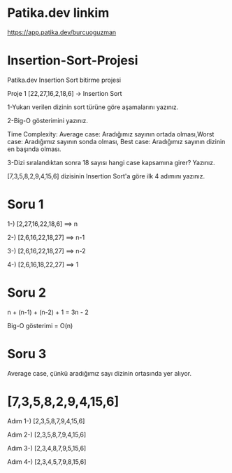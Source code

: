 # Patika.dev linkim
https://app.patika.dev/burcuoguzman

# Insertion-Sort-Projesi
Patika.dev Insertion Sort bitirme projesi

Proje 1 
[22,27,16,2,18,6] -> Insertion Sort

1-Yukarı verilen dizinin sort türüne göre aşamalarını yazınız.

2-Big-O gösterimini yazınız.

Time Complexity: Average case: Aradığımız sayının ortada olması,Worst case: Aradığımız sayının sonda olması, Best case: Aradığımız sayının dizinin en başında olması.

3-Dizi sıralandıktan sonra 18 sayısı hangi case kapsamına girer? Yazınız.


[7,3,5,8,2,9,4,15,6] dizisinin Insertion Sort'a göre ilk 4 adımını yazınız.

# Soru 1 
1-) [2,27,16,22,18,6] ==> n

2-) [2,6,16,22,18,27] ==> n-1

3-) [2,6,16,22,18,27] ==> n-2

4-) [2,6,16,18,22,27] ==> 1

# Soru 2 

n + (n-1) + (n-2) + 1 = 3n - 2

Big-O gösterimi = O(n)


# Soru 3 

Average case, çünkü aradığımız sayı dizinin ortasında yer alıyor.

# [7,3,5,8,2,9,4,15,6]
Adım 1-) [2,3,5,8,7,9,4,15,6]

Adım 2-) [2,3,5,8,7,9,4,15,6]

Adım 3-) [2,3,4,8,7,9,5,15,6]

Adım 4-) [2,3,4,5,7,9,8,15,6]








